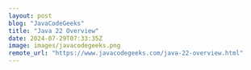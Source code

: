 ```yaml
---
layout: post
blog: "JavaCodeGeeks"
title: "Java 22 Overview"
date: 2024-07-29T07:33:35Z
image: images/javacodegeeks.png
remote_url: "https://www.javacodegeeks.com/java-22-overview.html"
---
```

